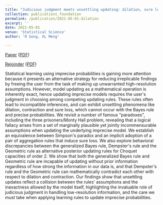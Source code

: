 ```yaml
---
title: "Judicious judgment meets unsettling updating: dilation, sure loss, and Simpson's paradox (with discussion and rejoinder)"
collection: publications_foundation
permalink: /publication/2021-05-01-dilation
excerpt: ''
date: 2021-05-01
venue: 'Statistical Science'
author: 'R Gong, XL Meng'

---
```


[Paper](https://doi.org/10.1214/19-STS765) ([PDF](https://RuobinGong.github.io/files/GongMeng2021_StatSci.pdf))

[Rejoinder](https://doi.org/10.1214/21-STS765REJ) ([PDF](https://RuobinGong.github.io/files/GongMeng2021_StatSciRejoinder.pdf)) 


Statistical learning using imprecise probabilities is gaining more attention because it presents an alternative strategy for reducing irreplicable findings by freeing the user from the task of making up unwarranted high-resolution assumptions. However, model updating as a mathematical operation is inherently exact, hence updating imprecise models requires the user's judgment in choosing among competing updating rules. These rules often lead to incompatible inferences, and can exhibit unsettling phenomena like dilation, contraction and sure loss, which cannot occur with the Bayes rule and precise probabilities. We revisit a number of famous "paradoxes", including the three prisoners/Monty Hall problem, revealing that a logical fallacy arises from a set of marginally plausible yet jointly incommensurable assumptions when updating the underlying imprecise model. We establish an equivalence between Simpson's paradox and an implicit adoption of a pair of aggregation rules that induce sure loss. We also explore behavioral discrepancies between the generalized Bayes rule, Dempster's rule and the Geometric rule as alternative posterior updating rules for Choquet capacities of order 2. We show that both the generalized Bayes rule and Geometric rule are incapable of updating without prior information regardless of how strong the information in our data is, and that Dempster's rule and the Geometric rule can mathematically contradict each other with respect to dilation and contraction. Our findings show that unsettling updates reflect a collision between the rules' assumptions and the inexactness allowed by the model itself, highlighting the invaluable role of judicious judgment in handling low-resolution information, and the care we must take when applying learning rules to update imprecise probabilities.
